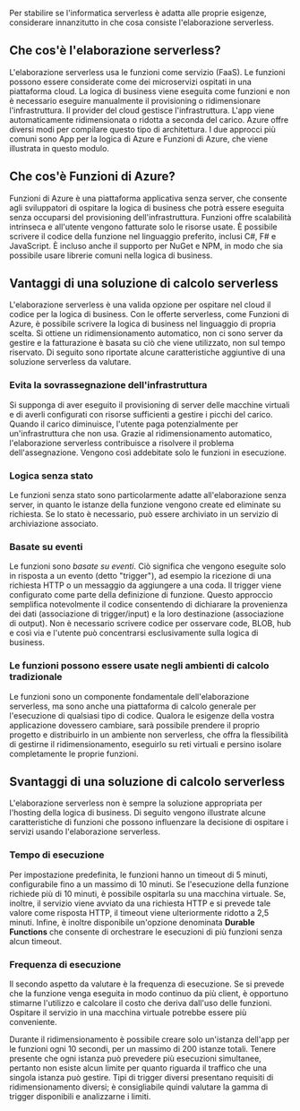 Per stabilire se l'informatica serverless è adatta alle proprie esigenze, considerare innanzitutto in che cosa consiste l'elaborazione serverless.

## <a name="what-is-serverless-compute"></a>Che cos'è l'elaborazione serverless?

L'elaborazione serverless usa le funzioni come servizio (FaaS). Le funzioni possono essere considerate come dei microservizi ospitati in una piattaforma cloud. La logica di business viene eseguita come funzioni e non è necessario eseguire manualmente il provisioning o ridimensionare l'infrastruttura. Il provider del cloud gestisce l'infrastruttura. L'app viene automaticamente ridimensionata o ridotta a seconda del carico. Azure offre diversi modi per compilare questo tipo di architettura. I due approcci più comuni sono App per la logica di Azure e Funzioni di Azure, che viene illustrata in questo modulo.

## <a name="what-is-azure-functions"></a>Che cos'è Funzioni di Azure?

Funzioni di Azure è una piattaforma applicativa senza server, che consente agli sviluppatori di ospitare la logica di business che potrà essere eseguita senza occuparsi del provisioning dell'infrastruttura. Funzioni offre scalabilità intrinseca e all'utente vengono fatturate solo le risorse usate. È possibile scrivere il codice della funzione nel linguaggio preferito, inclusi C#, F# e JavaScript. È incluso anche il supporto per NuGet e NPM, in modo che sia possibile usare librerie comuni nella logica di business.

## <a name="benefits-of-a-serverless-compute-solution"></a>Vantaggi di una soluzione di calcolo serverless

L'elaborazione serverless è una valida opzione per ospitare nel cloud il codice per la logica di business. Con le offerte serverless, come Funzioni di Azure, è possibile scrivere la logica di business nel linguaggio di propria scelta. Si ottiene un ridimensionamento automatico, non ci sono server da gestire e la fatturazione è basata su ciò che viene utilizzato, non sul tempo riservato. Di seguito sono riportate alcune caratteristiche aggiuntive di una soluzione serverless da valutare.

### <a name="avoids-over-allocation-of-infrastructure"></a>Evita la sovrassegnazione dell'infrastruttura

Si supponga di aver eseguito il provisioning di server delle macchine virtuali e di averli configurati con risorse sufficienti a gestire i picchi del carico. Quando il carico diminuisce, l'utente paga potenzialmente per un'infrastruttura che non usa. Grazie al ridimensionamento automatico, l'elaborazione serverless contribuisce a risolvere il problema dell'assegnazione. Vengono così addebitate solo le funzioni in esecuzione.

### <a name="stateless-logic"></a>Logica senza stato

Le funzioni senza stato sono particolarmente adatte all'elaborazione senza server, in quanto le istanze della funzione vengono create ed eliminate su richiesta. Se lo stato è necessario, può essere archiviato in un servizio di archiviazione associato.

### <a name="event-driven"></a>Basate su eventi

Le funzioni sono _basate su eventi_. Ciò significa che vengono eseguite solo in risposta a un evento (detto "trigger"), ad esempio la ricezione di una richiesta HTTP o un messaggio da aggiungere a una coda. Il trigger viene configurato come parte della definizione di funzione. Questo approccio semplifica notevolmente il codice consentendo di dichiarare la provenienza dei dati (associazione di trigger/input) e la loro destinazione (associazione di output). Non è necessario scrivere codice per osservare code, BLOB, hub e così via e l'utente può concentrarsi esclusivamente sulla logica di business.

### <a name="functions-can-be-used-in-traditional-compute-environments"></a>Le funzioni possono essere usate negli ambienti di calcolo tradizionale

Le funzioni sono un componente fondamentale dell'elaborazione serverless, ma sono anche una piattaforma di calcolo generale per l'esecuzione di qualsiasi tipo di codice. Qualora le esigenze della vostra applicazione dovessero cambiare, sarà possibile prendere il proprio progetto e distribuirlo in un ambiente non serverless, che offra la flessibilità di gestirne il ridimensionamento, eseguirlo su reti virtuali e persino isolare completamente le proprie funzioni.

## <a name="drawbacks-of-a-serverless-compute-solution"></a>Svantaggi di una soluzione di calcolo serverless

L'elaborazione serverless non è sempre la soluzione appropriata per l'hosting della logica di business. Di seguito vengono illustrate alcune caratteristiche di funzioni che possono influenzare la decisione di ospitare i servizi usando l'elaborazione serverless.

### <a name="execution-time"></a>Tempo di esecuzione

Per impostazione predefinita, le funzioni hanno un timeout di 5 minuti, configurabile fino a un massimo di 10 minuti. Se l'esecuzione della funzione richiede più di 10 minuti, è possibile ospitarla su una macchina virtuale. Se, inoltre, il servizio viene avviato da una richiesta HTTP e si prevede tale valore come risposta HTTP, il timeout viene ulteriormente ridotto a 2,5 minuti. Infine, è inoltre disponibile un'opzione denominata **Durable Functions** che consente di orchestrare le esecuzioni di più funzioni senza alcun timeout.

### <a name="execution-frequency"></a>Frequenza di esecuzione

Il secondo aspetto da valutare è la frequenza di esecuzione. Se si prevede che la funzione venga eseguita in modo continuo da più client, è opportuno stimarne l'utilizzo e calcolare il costo che deriva dall'uso delle funzioni. Ospitare il servizio in una macchina virtuale potrebbe essere più conveniente.

Durante il ridimensionamento è possibile creare solo un'istanza dell'app per le funzioni ogni 10 secondi, per un massimo di 200 istanze totali. Tenere presente che ogni istanza può prevedere più esecuzioni simultanee, pertanto non esiste alcun limite per quanto riguarda il traffico che una singola istanza può gestire. Tipi di trigger diversi presentano requisiti di ridimensionamento diversi; è consigliabile quindi valutare la gamma di trigger disponibili e analizzarne i limiti.
